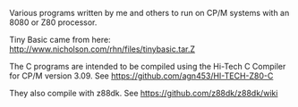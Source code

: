 Various programs written by me and others to run on CP/M systems with
an 8080 or Z80 processor.

Tiny Basic came from here: http://www.nicholson.com/rhn/files/tinybasic.tar.Z

The C programs are intended to be compiled using the Hi-Tech C
Compiler for CP/M version 3.09.
See https://github.com/agn453/HI-TECH-Z80-C

They also compile with z88dk. See https://github.com/z88dk/z88dk/wiki
